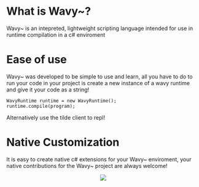 # What is Wavy~?
Wavy~ is an intepreted, lightweight scripting language intended for use in runtime compilation in a c# enviroment

# Ease of use
Wavy~ was developed to be simple to use and learn, all you have to do to run your code in your project is create a new instance of a wavy runtime and give it your code as a string!

	WavyRuntime runtime = new WavyRuntime();
	runtime.compile(program);

Alternatively use the tilde client to repl!

# Native Customization
It is easy to create native c# extensions for your Wavy~ enviroment, your native contributions for the Wavy~ project are always welcome!


<p align="center">
  <img src="https://i.imgur.com/pYcD7Uq.png">
</p>
